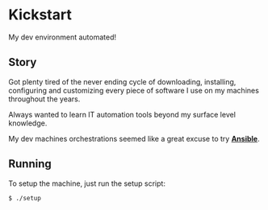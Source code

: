 # Kickstart

My dev environment automated!

## Story

Got plenty tired of the never ending cycle of downloading, installing, configuring and customizing every piece of software I use on my machines throughout the years.

Always wanted to learn IT automation tools beyond my surface level knowledge.

My dev machines orchestrations seemed like a great excuse to try [**Ansible**](https://www.ansible.com).

## Running

To setup the machine, just run the setup script:

    $ ./setup